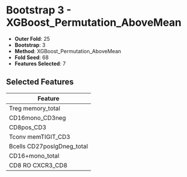 # Bootstrap 3 - XGBoost_Permutation_AboveMean

- **Outer Fold**: 25
- **Bootstrap**: 3
- **Method**: XGBoost_Permutation_AboveMean
- **Fold Seed**: 68
- **Features Selected**: 7

## Selected Features

| Feature |
|---------|
| Treg memory_total |
| CD16mono_CD3neg |
| CD8pos_CD3 |
| Tconv memTIGIT_CD3 |
| Bcells CD27posIgDneg_total |
| CD16+mono_total |
| CD8 RO CXCR3_CD8 |
